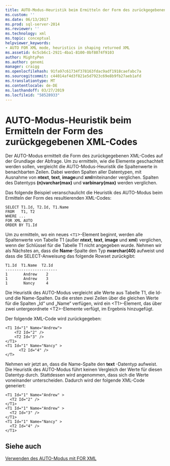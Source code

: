 ```yaml
---
title: AUTO-Modus-Heuristik beim Ermitteln der Form des zurückgegebenen XML-Codes | Microsoft-Dokumentation
ms.custom: ''
ms.date: 06/13/2017
ms.prod: sql-server-2014
ms.reviewer: ''
ms.technology: xml
ms.topic: conceptual
helpviewer_keywords:
- AUTO FOR XML mode, heuristics in shaping returned XML
ms.assetid: 6c5cb6c1-2921-4ba1-8100-0bf8074f9103
author: MightyPen
ms.author: genemi
manager: craigg
ms.openlocfilehash: 91fa97c61734f378163fdac9adf1918caefabc7a
ms.sourcegitcommit: c44014af4d3f821e5d7923c69e8b9fb27aeb1afd
ms.translationtype: MT
ms.contentlocale: de-DE
ms.lasthandoff: 03/27/2019
ms.locfileid: "58528933"
---
```

# <a name="auto-mode-heuristics-in-shaping-returned-xml"></a>AUTO-Modus-Heuristik beim Ermitteln der Form des zurückgegebenen XML-Codes
  Der AUTO-Modus ermittelt die Form des zurückgegebenen XML-Codes auf der Grundlage der Abfrage. Um zu ermitteln, wie die Elemente geschachtelt werden sollen, vergleicht die AUTO-Modus-Heuristik die Spaltenwerte in benachbarten Zeilen. Dabei werden Spalten aller Datentypen, mit Ausnahme von **ntext**, **text**, **image**und **xml**miteinander verglichen. Spalten des Datentyps **(n)varchar(max)** und **varbinary(max)** werden verglichen.  
  
 Das folgende Beispiel veranschaulicht die Heuristik des AUTO-Modus beim Ermitteln der Form des resultierenden XML-Codes:  
  
```  
SELECT T1.Id, T2.Id, T1.Name  
FROM   T1, T2  
WHERE ...  
FOR XML AUTO  
ORDER BY T1.Id  
```  
  
 Um zu ermitteln, wo ein neues <`T1`>-Element beginnt, werden alle Spaltenwerte von Tabelle T1 (außer **ntext**, **text**, **image** und **xml**) verglichen, wenn der Schlüssel für die Tabelle T1 nicht angegeben wurde. Nehmen wir als Nächstes an, dass die **Name**-Spalte den Typ **nvarchar(40)** aufweist und dass die SELECT-Anweisung das folgende Rowset zurückgibt:  
  
```  
T1.Id  T1.Name  T2.Id  
-----------------------  
1       Andrew    2  
1       Andrew    3  
1       Nancy     4  
```  
  
 Die Heuristik des AUTO-Modus vergleicht alle Werte aus Tabelle T1, die Id- und die Name-Spalten. Da die ersten zwei Zeilen über die gleichen Werte für die Spalten „Id“ und „Name“ verfügen, wird ein \<T1>-Element, das über zwei untergeordnete \<T2>-Elemente verfügt, im Ergebnis hinzugefügt.  
  
 Der folgende XML-Code wird zurückgegeben:  
  
```  
<T1 Id="1" Name="Andrew">  
    <T2 Id="2" />  
    <T2 Id="3" />  
</T1>  
<T1 Id="1" Name="Nancy" >  
      <T2 Id="4" />  
</T>  
```  
  
 Nehmen wir jetzt an, dass die Name-Spalte den **text** -Datentyp aufweist. Die Heuristik des AUTO-Modus führt keinen Vergleich der Werte für diesen Datentyp durch. Stattdessen wird angenommen, dass sich die Werte voneinander unterscheiden. Dadurch wird der folgende XML-Code generiert:  
  
```  
<T1 Id="1" Name="Andrew" >  
  <T2 Id="2" />  
</T1>  
<T1 Id="1" Name="Andrew" >  
  <T2 Id="3" />  
</T1>  
<T1 Id="1" Name="Nancy" >  
  <T2 Id="4" />  
</T1>  
```  
  
## <a name="see-also"></a>Siehe auch  
 [Verwenden des AUTO-Modus mit FOR XML](use-auto-mode-with-for-xml.md)  
  
  
